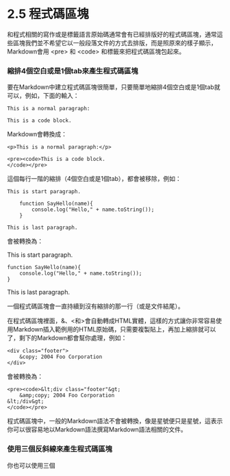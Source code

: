 # 2.5 程式碼區塊

和程式相關的寫作或是標籤語言原始碼通常會有已經排版好的程式碼區塊，通常這些區塊我們並不希望它以一般段落文件的方式去排版，而是照原來的樣子顯示，Markdown會用 \<pre> 和 \<code> 和標籤來把程式碼區塊包起來。

### 縮排4個空白或是1個tab來產生程式碼區塊

要在Markdown中建立程式碼區塊很簡單，只要簡單地縮排4個空白或是1個tab就可以，例如，下面的輸入：

```
This is a normal paragraph:

This is a code block.
```

Markdown會轉換成：

```
<p>This is a normal paragraph:</p>

<pre><code>This is a code block.
</code></pre>
```

這個每行一階的縮排（4個空白或是1個tab），都會被移除，例如：

```
This is start paragraph.

    function SayHello(name){
        console.log("Hello," + name.toString());
    }
    
This is last paragraph.
```

會被轉換為：

This is start paragraph.

```
function SayHello(name){
    console.log("Hello," + name.toString());
}    
```

This is last paragraph.



一個程式碼區塊會一直持續到沒有縮排的那一行（或是文件結尾）。

在程式碼區塊裡面，&、<和>會自動轉成HTML實體，這樣的方式讓你非常容易使用Markdown插入範例用的HTML原始碼，只需要複製貼上，再加上縮排就可以了，剩下的Markdown都會幫你處理，例如：

```
<div class="footer">
    &copy; 2004 Foo Corporation
</div>
```

會被轉換為：

```
<pre><code>&lt;div class="footer"&gt;
    &amp;copy; 2004 Foo Corporation
&lt;/div&gt;
</code></pre>
```

程式碼區塊中，一般的Markdown語法不會被轉換，像是星號便只是星號，這表示你可以很容易地以Markdown語法撰寫Markdown語法相關的文件。

### 使用三個反斜線來產生程式碼區塊

你也可以使用三個
